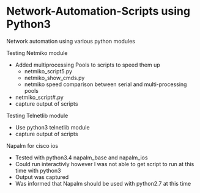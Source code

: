 # Network-Automation-Scripts using Python3
Network automation using various python modules

Testing Netmiko module
- Added multiprocessing Pools to scripts to speed them up
    - netmiko_script5.py
    - netmiko_show_cmds.py
    - netmiko speed comparison between serial and multi-processing pools
- netmiko_script#.py
- capture output of scripts

Testing Telnetlib module
- Use python3 telnetlib module
- capture output of scripts

Napalm for cisco ios
- Tested with python3.4 napalm_base and napalm_ios
- Could run interactivly however I was not able to get script to run at this time with python3
- Output was captured
- Was informed that Napalm should be used with python2.7 at this time
